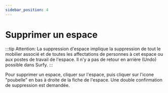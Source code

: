 ```yaml
---
sidebar_position: 4
---
```


# Supprimer un espace

:::tip Attention:
La suppression d'espace implique la suppression de tout le mobilier associé et de toutes les affectations de personnes à cet espace ou aux postes de travail de l'espace. Il n'y a pas de retour en arrière (Undo) possible dans Surfy.
:::

Pour supprimer un espace, cliquer sur l'espace, puis cliquer sur l'icone "poubelle" en bas à droite de la fiche de l'espace. Une double confirmation de suppression est demandée.